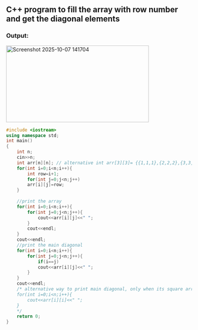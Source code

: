 ## C++ program to fill the array with row number and get the diagonal elements

### Output:
<img width="387" height="208" alt="Screenshot 2025-10-07 141704" src="https://github.com/user-attachments/assets/9a4fa215-0751-48aa-b296-90c3112aa62e" />



```cpp
#include <iostream>
using namespace std;
int main()
{
    int n;
    cin>>n;
    int arr[n][n]; // alternative int arr[3][3]= {{1,1,1},{2,2,2},{3,3,3}} can be used only when n is known
    for(int i=0;i<n;i++){
        int row=i+1;
        for(int j=0;j<n;j++)
        arr[i][j]=row;
    }
    
    //print the array
    for(int i=0;i<n;i++){
        for(int j=0;j<n;j++){
            cout<<arr[i][j]<<" ";
        }
        cout<<endl;
    }
    cout<<endl;
    //print the main diagonal
    for(int i=0;i<n;i++){
        for(int j=0;j<n;j++){
            if(i==j)
            cout<<arr[i][j]<<" ";
        }
    }
    cout<<endl;
    /* alternative way to print main diagonal, only when its square array
    for(int i=0;i<n;i++){
        cout<<arr[i][i]<<" ";
    }
    */
    return 0;
}
```
